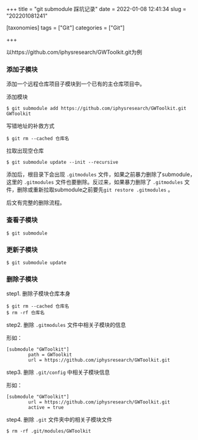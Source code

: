 +++
title = "git submodule 踩坑记录"
date = 2022-01-08 12:41:34
slug = "202201081241"

[taxonomies]
tags = ["Git"]
categories = ["Git"]

+++

<!-- more -->

以https://github.com/iphysresearch/GWToolkit.git为例

### 添加子模块

添加一个远程仓库项目子模块到一个已有的主仓库项目中。

添加模块

```
$ git submodule add https://github.com/iphysresearch/GWToolkit.git GWToolkit
```

写错地址的补救方式

```
$ git rm --cached 仓库名
```

拉取出现空仓库

```
$ git submodule update --init --recursive
```

添加后，根目录下会出现 `.gitmodules` 文件，如果之前暴力删除了submodule，这里的 `.gitmodules` 文件也要删除。反过来，如果暴力删除了 `.gitmodules` 文件，删除或重新拉取submodule之前要先`git restore .gitmodules` 。

后文有完整的删除流程。



### 查看子模块

```
$ git submodule
```



### 更新子模块

```
$ git submodule update
```



### 删除子模块

step1. 删除子模块仓库本身

```
$ git rm --cached 仓库名
$ rm -rf 仓库名
```

step2. 删除 `.gitmodules` 文件中相关子模块的信息

形如：

```
[submodule "GWToolkit"]
        path = GWToolkit
        url = https://github.com/iphysresearch/GWToolkit.git
```

step3. 删除 `.git/config` 中相关子模块信息

形如：

```
[submodule "GWToolkit"]
        url = https://github.com/iphysresearch/GWToolkit.git
        active = true
```

step4. 删除 `.git` 文件夹中的相关子模块文件

```
$ rm -rf .git/modules/GWToolkit
```


